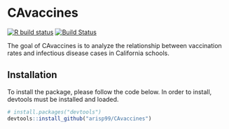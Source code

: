 
<!-- README.md is generated from README.Rmd. Please edit that file -->

# CAvaccines

<!-- badges: start -->

[![R build
status](https://github.com/r-lib/usethis/workflows/R-CMD-check/badge.svg)](https://github.com/r-lib/usethis/actions)
[![Build
Status](https://travis-ci.com/arisp99/CAvaccines.svg?branch=master)](https://travis-ci.com/arisp99/CAvaccines)
<!-- badges: end -->

The goal of CAvaccines is to analyze the relationship between
vaccination rates and infectious disease cases in California schools.

## Installation

To install the package, please follow the code below. In order to
install, devtools must be installed and loaded.

``` r
# install.packages("devtools")
devtools::install_github("arisp99/CAvaccines")
```
